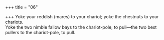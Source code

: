 +++
title = "06"

+++
Yoke your reddish (mares) to your chariot; yoke the chestnuts to your  chariots.  
Yoke the two nimble fallow bays to the chariot-pole, to pull—the two  best pullers to the chariot-pole, to pull.  